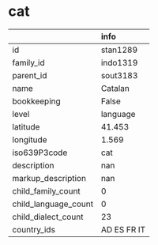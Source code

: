 # cat
|                      | info        |
|:---------------------|:------------|
| id                   | stan1289    |
| family_id            | indo1319    |
| parent_id            | sout3183    |
| name                 | Catalan     |
| bookkeeping          | False       |
| level                | language    |
| latitude             | 41.453      |
| longitude            | 1.569       |
| iso639P3code         | cat         |
| description          | nan         |
| markup_description   | nan         |
| child_family_count   | 0           |
| child_language_count | 0           |
| child_dialect_count  | 23          |
| country_ids          | AD ES FR IT |